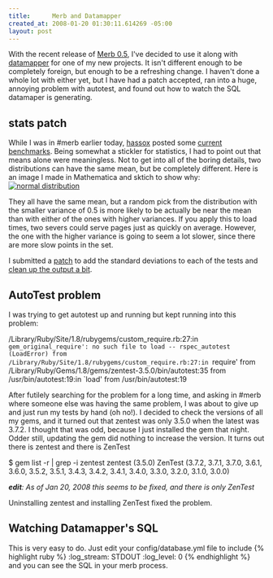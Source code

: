 ```yaml
---
title:      Merb and Datamapper
created_at: 2008-01-20 01:30:11.614269 -05:00
layout: post
---
```

With the recent release of [Merb 0.5](http://merbivore.com), I've decided to use it along with [datamapper](http://datamapper.org) for one of my new projects. It isn't different enough to be completely foreign, but enough to be a refreshing change. I haven't done a whole lot with either yet, but I have had a patch accepted, ran into a huge, annoying problem with autotest, and found out how to watch the SQL datamaper is generating.

stats patch
---------------
While I was in #merb earlier today, [hassox](http://hassox.blogspot.com/) posted some [current benchmarks](http://pastie.caboo.se/136989). Being somewhat a stickler for statistics, I had to point out that means alone were meaningless. Not to get into all of the boring details, two distributions can have the same mean, but be completely different. Here is an image I made in Mathematica and sktich to show why:
<a href="http://skitch.com/leinweber/fydc/normal-distribution"><img src="http://img.skitch.com/20080120-tscppcbjptm64suuupkr63bsqe.preview.jpg" alt="normal distribution" /></a>

They all have the same mean, but a random pick from the distribution with the smaller variance of 0.5 is more likely to be actually be near the mean than with either of the ones with higher variances. If you apply this to load times, two severs could serve pages just as quickly on average. However, the one with the higher variance is going to seem a lot slower, since there are more slow points in the set.

I submitted a [patch](http://merb.devjavu.com/ticket/460) to add the standard deviations to each of the tests and [clean up the output a bit](http://pastie.caboo.se/139496).

AutoTest problem
----------------
I was trying to get autotest up and running but kept running into this problem:

  /Library/Ruby/Site/1.8/rubygems/custom_require.rb:27:in `gem_original_require':
  no such file to load -- rspec_autotest (LoadError)
  from /Library/Ruby/Site/1.8/rubygems/custom_require.rb:27:in `require'
  from /Library/Ruby/Gems/1.8/gems/zentest-3.5.0/bin/autotest:35
  from /usr/bin/autotest:19:in `load'
  from /usr/bin/autotest:19

After futilely searching for the problem for a long time, and asking in #merb where someone else was having the same problem, I was about to give up and just run my tests by hand (oh no!). I decided to check the versions of all my gems, and it turned out that zentest was only 3.5.0 when the latest was 3.7.2. I thought that was odd, because I just installed the gem that night. Odder still, updating the gem did nothing to increase the version. It turns out there is zentest and there is ZenTest

  $ gem list -r | grep -i zentest
  zentest (3.5.0)
  ZenTest (3.7.2, 3.7.1, 3.7.0, 3.6.1, 3.6.0, 3.5.2, 3.5.1, 3.4.3, 3.4.2, 3.4.1, 3.4.0, 3.3.0, 3.2.0, 3.1.0, 3.0.0)

***edit**: As of Jan 20, 2008 this seems to be fixed, and there is only ZenTest*

Uninstalling zentest and installing ZenTest fixed the problem.

Watching Datamapper's SQL
-------------------------
This is very easy to do. Just edit your config/database.yml file to include
{% highlight ruby %}
  :log_stream: STDOUT
  :log_level: 0
{% endhighlight %}
and you can see the SQL in your merb process.
